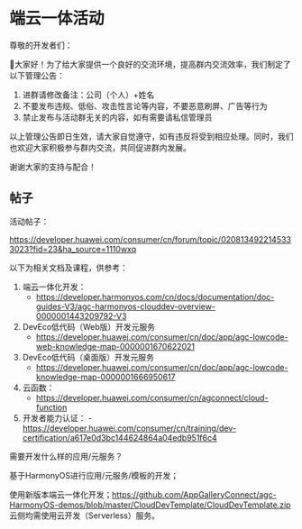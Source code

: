 # 端云一体活动

尊敬的开发者们：

📢大家好！为了给大家提供一个良好的交流环境，提高群内交流效率，我们制定了以下管理公告：

1. 进群请修改备注：公司（个人）+姓名
2. 不要发布违规、低俗、攻击性言论等内容，不要恶意刷屏、广告等行为
3. 禁止发布与活动群无关的内容，如有需要请私信管理员

以上管理公告即日生效，请大家自觉遵守，如有违反将受到相应处理。同时，我们也欢迎大家积极参与群内交流，共同促进群内发展。

谢谢大家的支持与配合！

## 帖子

活动帖子：

<https://developer.huawei.com/consumer/cn/forum/topic/0208134922145333023?fid=23&ha_source=1110wxq>

以下为相关文档及课程，供参考：

1. 端云一体化开发：
    - <https://developer.harmonyos.com/cn/docs/documentation/doc-guides-V3/agc-harmonyos-clouddev-overview-0000001443209792-V3>
2. DevEco低代码（Web版）开发元服务
    - <https://developer.huawei.com/consumer/cn/doc/app/agc-lowcode-web-knowledge-map-0000001670622021>
3. DevEco低代码（桌面版）开发元服务
    - <https://developer.huawei.com/consumer/cn/doc/app/agc-lowcode-knowledge-map-0000001666950617>
4. 云函数：
    - <https://developer.huawei.com/consumer/cn/agconnect/cloud-function>
5. 开发者能力认证：
    -<https://developer.huawei.com/consumer/cn/training/dev-certification/a617e0d3bc144624864a04edb951f6c4>

需要开发什么样的应用/元服务？

基于HarmonyOS进行应用/元服务/模板的开发；

使用新版本端云一体化开发；<https://github.com/AppGalleryConnect/agc-HarmonyOS-demos/blob/master/CloudDevTemplate/CloudDevTemplate.zip>
云侧均需使用云开发（Serverless）服务。
